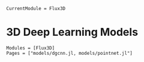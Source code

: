 ```@meta
CurrentModule = Flux3D
```

# 3D Deep Learning Models


```@autodocs
Modules = [Flux3D]
Pages = ["models/dgcnn.jl, models/pointnet.jl"]
```
